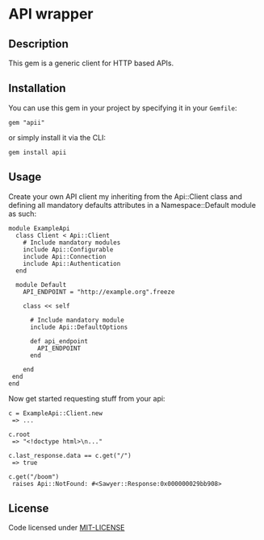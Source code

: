 # API wrapper

## Description

This gem is a generic client for HTTP based APIs.

## Installation

You can use this gem in your project by specifying it in your `Gemfile`:

```
gem "apii"
```

or simply install it via the CLI:

```
gem install apii
```

## Usage

Create your own API client my inheriting from the Api::Client class and defining all mandatory defaults attributes in a Namespace::Default module as such:

```
module ExampleApi
  class Client < Api::Client
    # Include mandatory modules
    include Api::Configurable
    include Api::Connection
    include Api::Authentication
  end

  module Default
    API_ENDPOINT = "http://example.org".freeze

    class << self

      # Include mandatory module
      include Api::DefaultOptions

      def api_endpoint
        API_ENDPOINT
      end

    end
 end
end
```

Now get started requesting stuff from your api:

```
c = ExampleApi::Client.new
 => ...

c.root
 => "<!doctype html>\n..."

c.last_response.data == c.get("/")
 => true

c.get("/boom")
 raises Api::NotFound: #<Sawyer::Response:0x000000029bb908>
```

## License

Code licensed under [MIT-LICENSE](https://github.com/paulrbr/api/blob/master/MIT-LICENSE)
